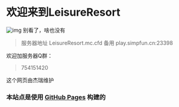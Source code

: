 # 欢迎来到LeisureResort
![img](https://api.mclists.cn/banner/play.simpfun.cn_23398.jpg)
别看了，啥也没有


> 服务器地址    LeisureResort.mc.cfd
>      备用    play.simpfun.cn:23398

欢迎加服务器Q群： 

> 754151420


这个网页由杰瑞维护
### 本站点是使用 [GitHub Pages](https://pages.github.com/) 构建的
